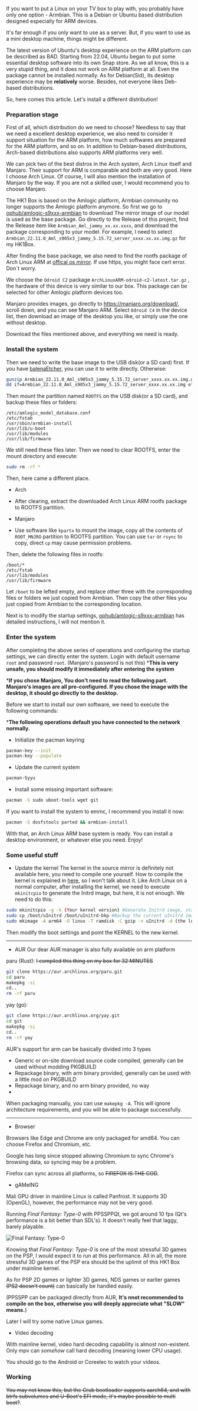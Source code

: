 If you want to put a Linux on your TV box to play with, you probably have only one option - Armbian. This is a Debian or Ubuntu based distribution designed especially for ARM devices.

It's far enough if you only want to use as a server. But, if you want to use as a mini desktop machine, things might be different.

The latest version of Ubuntu's desktop experience on the ARM platform can be described as BAD. Starting from 22.04, Ubuntu began to put some essential desktop software into its own Snap store. As we all know, this is a very stupid thing, and it does not work on ARM platform at all. Even the package cannot be installed normally.
As for Debian(Sid), its desktop experience may be **relatively** worse. Besides, not everyone likes Deb-based distributions.

So, here comes this article. Let's install a different distribution!

### Preparation stage
First of all, which distribution do we need to choose? Needless to say that we need a excellent desktop experience, we also need to consider it support situation for the ARM platform, how much softwares are prepared for the ARM platform, and so on.
In addition to Debian-based distributions, Arch-based distributions also supports ARM platforms very well.

We can pick two of the best distros in the Arch system, Arch Linux itself and Manjaro. Their support for ARM is comparable and both are very good.
Here I choose Arch Linux. Of course, I will also mention the installation of Manjaro by the way.
If you are not a skilled user, I would recommend you to choose Manjaro.

The HK1 Box is based on the Amlogic platform, Armbian community no longer supports the Amlogic platform anymore. So first we go to [ophub/amlogic-s9xxx-armbian](https://github.com/ophub/amlogic-s9xxx-armbian/) to download The mirror image of our model is used as the base package.
Go directly to the Release of this project, find the Release item like `Armbian_Aml_jammy_xx.xx.xxxx`, and download the package corresponding to your model. For example, I need to select `Armbian_22.11.0_Aml_s905x3_jammy_5.15.72_server_xxxx.xx.xx.img.gz` for my HK1Box.

After finding the base package, we also need to find the rootfs package of Arch Linux ARM at [offical os mirror](http://mirror.archlinuxarm.org/os/).
If use https, you might face cert error. Don`t worry.

We choose the `Odroid C2` package `ArchLinuxARM-odroid-c2-latest.tar.gz` , the hardware of this device is very similar to our box. This package can be selected for other Amlogic platform devices too.

Manjaro provides images, go directly to https://manjaro.org/download/, scroll down, and you can see Manjaro ARM.
Select `Odroid C4` in the device list, then download an image of the desktop you like, or simply use the one without desktop.

Download the files mentioned above, and everything we need is ready.

### Install the system

Then we need to write the base image to the USB disk(or a SD card) first. If you have [balenaEtcher](https://www.balena.io/etcher/), you can use it to write directly. Otherwise:

```bash
gunzip Armbian_22.11.0_Aml_s905x3_jammy_5.15.72_server_xxxx.xx.xx.img.gz # To unzip the image using gunzip, you need to replace the file name with your own
dd if=Armbian_22.11.0_Aml_s905x3_jammy_5.15.72_server_xxxx.xx.xx.img of=/dev/sdx # To write with dd, you need to replace the filename and device path with your own
```

Then mount the partition named `ROOTFS` on the USB disk(or a SD card), and backup these files or folders:

```
/etc/amlogic_model_database.conf
/etc/fstab
/usr/sbin/armbian-install
/usr/lib/u-boot
/usr/lib/modules
/usr/lib/firmware
```

We still need these files later. Then we need to clear ROOTFS, enter the mount directory and execute:

```bash
sudo rm -rf *
```

Then, here came a different place.
- Arch
- After clearing, extract the downloaded Arch Linux ARM rootfs package to ROOTFS partition.

- Manjaro
- Use software like `kpartx` to mount the image, copy all the contents of `ROOT_MNJRO` partition to ROOTFS partition. You can use `tar` or `rsync` to copy, direct `cp` may cause permission problems.

Then, delete the following files in rootfs:

```
/boot/*
/etc/fstab
/usr/lib/modules
/usr/lib/firmware
```

Let `/boot` to be lefted empty, and replace other three with the corresponding files or folders we just copied from Armbian.
Then copy the other files you just copied from Armbian to the corresponding location.

Next is to modify the startup settings, [ophub/amlogic-s9xxx-armbian](https://github.com/ophub/amlogic-s9xxx-armbian/) has detailed instructions, I will not mention it.

### Enter the system

After completing the above series of operations and configuring the startup settings, we can directly enter the system.
Login with default username `root` and password `root`. (Manjaro's password is not this)
***This is very unsafe, you should modify it immediately after entering the system**

***If you chose Manjaro, You don't need to read the following part. Manjaro's images are all pre-configured. If you chose the image with the desktop, it should go directly to the desktop.**

Before we start to install our own software, we need to execute the following commands:

***The following operations default you have connected to the network normally.**

- Initialize the pacman keyring
```bash
pacman-key --init
pacman-key --populate
```


- Update the current system
```bash
pacman-Syyu
```

- Install some missing important software:
```bash
pacman -S sudo uboot-tools wget git
```

If you want to install the system to emmc, I recommend you install it now:
```bash
pacman -S dosfstools parted && armbian-install
```

With that, an Arch Linux ARM base system is ready. You can install a desktop environment, or whatever else you need. Enjoy!

### Some useful stuff

- Update the kernel
The kernel in the source mirror is definitely not available here, you need to compile one yourself.
How to compile the kernel is explained in [here](https://github.com/ophub/amlogic-s9xxx-armbian/tree/main/compile-kernel), so I won't talk about it.
Like Arch Linux on a normal computer, after installing the kernel, we need to execute `mkinitcpio` to generate the Initrd image, but here, it is not enough.
We need to do this:
```bash
sudo mkinitcpio -g -k (Your kernel version) #Generate Initrd image, standard format. You need to specify your kernel version.
sudo cp /boot/uInitrd /boot/uInitrd-bkp #Backup the current uInitrd image
sudo mkimage -A arm64 -O linux -T ramdisk -C gzip -n uInitrd -d (the location of the generated image) /boot/uInitrd #Convert the newly generated Initrd image to u-Boot format, so that we can boot normally.
```
Then modify the boot settings and point the KERNEL to the new kernel.

---

- AUR
Our dear AUR manager is also fully available on arm platform

paru (Rust): ~~I compiled this thing on my box for 32 MINUTES~~
```bash
git clone https://aur.archlinux.org/paru.git
cd paru
makepkg -si
cd..
rm -rf paru
```
yay (go):
```bash
git clone https://aur.archlinux.org/yay.git
cd git
makepkg -si
cd..
rm -rf yay
```
AUR's support for arm can be basically divided into 3 types
- Generic or on-site download source code compiled, generally can be used without modding PKGBUILD
- Repackage binary, with arm binary provided, generally can be used with a little mod on PKGBUILD
- Repackage binary, and no arm binary provided, no way
- 
When packaging manually, you can use `makepkg -A`. This will ignore architecture requirements, and you will be able to package successfully.

---

- Browser
  
Browsers like Edge and Chrome are only packaged for amd64. You can choose Firefox and Chromium, etc.

Google has long since stopped allowing Chromium to sync Chrome's browsing data, so syncing may be a problem.

Firefox can sync across all platforms, so ~~FIREFOX IS THE GOD~~.

- gAMeING

Mali GPU driver in mainline Linux is called Panfrost. It supports 3D (OpenGL), however, the performance may not be very good.

Running *Final Fantasy: Type-0* with PPSSPPQt, we got around 10 fps (Qt's performance is a bit better than SDL's). It doesn't really feel that laggy, barely playable.

![Final Fantasy: Type-0](imgs/ff0.png)

Knowing that *Final Fantasy: Type-0* is one of the most stressful 3D games on the PSP, I would expect it to run at this performance. All in all, the more stressful 3D games of the PSP era should be the uplimit of this HK1 Box under mainline kernel.

As for PSP 2D games or lighter 3D games, NDS games or earlier games ~~(PS2 doesn't count)~~ can basically be handled easily.

(PPSSPP can be packaged directly from AUR, **It's nnot recommended to compile on the box, otherwise you will deeply appreciate what "SLOW" means.**)

Later I will try some native Linux games.

- Video decoding

With mainline kernel, video hard decoding capability is almost non-existent. Only mpv can *somehow* call hard decoding (meaning lower CPU usage).

You should go to the Android or Coreelec to watch your videos.


### Working
~~You may not know this, but the Grub bootloader supports aarch64, and with btrfs subvolumes and U-Boot's EFI mode, it's maybe possible to multi boot?~~.
